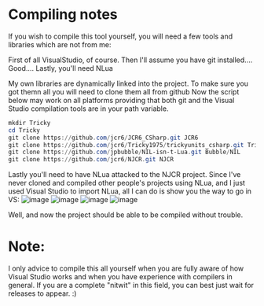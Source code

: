 # Compiling notes

If you wish to compile this tool yourself, you will need a few tools and libraries which are not from me:


First of all VisualStudio, of course.
Then I'll assume you have git installed.... Good....
Lastly, you'll need NLua


My own libraries are dynamically linked into the project. To make sure you got themn all you will need to clone them all from github
Now the script below may work on all platforms providing that both git and the Visual Studio compilation tools are in your path variable.

~~~powershell
mkdir Tricky
cd Tricky
git clone https://github.com/jcr6/JCR6_CSharp.git JCR6
git clone https://github.com/jcr6/Tricky1975/trickyunits_csharp.git TrickyUnits
git clone https://github.com/jpbubble/NIL-isn-t-Lua.git Bubble/NIL
git clone https://github.com/jcr6/NJCR.git NJCR
~~~

Lastly you'll need to have NLua attacked to the NJCR project. Since I've never cloned and compiled other people's projects using NLua, and I just used Visual Studio to import NLua, all I can do is show you the way to go in VS:
![image](https://user-images.githubusercontent.com/11202073/61591124-e1189300-abc2-11e9-942b-e93c20316e20.png)
![image](https://user-images.githubusercontent.com/11202073/61591144-3785d180-abc3-11e9-902d-b1011d69a81f.png)
![image](https://user-images.githubusercontent.com/11202073/61591152-54baa000-abc3-11e9-976f-01e3b604f506.png)
![image](https://user-images.githubusercontent.com/11202073/61591161-71ef6e80-abc3-11e9-841d-45864dee87e0.png)

Well, and now the project should be able to be compiled without trouble.


# Note:

I only advice to compile this all yourself when you are fully aware of how Visual Studio works and when you have experience with compilers in general. If you are a complete "nitwit" in this field, you can best just wait for 
releases to appear. :)
